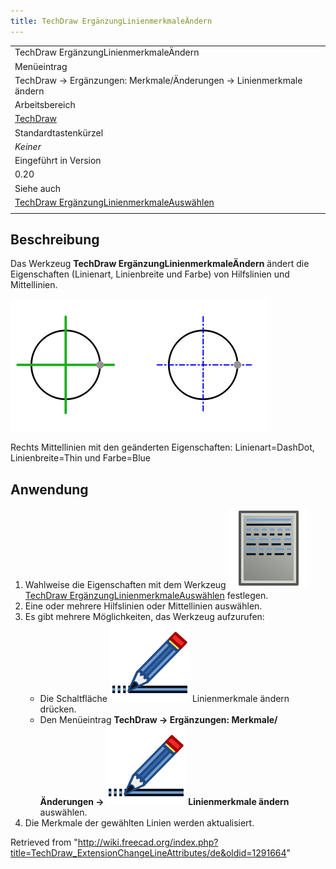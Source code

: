 ```yaml
---
title: TechDraw ErgänzungLinienmerkmaleÄndern
---
```


|                                                                                                                                     |
| ----------------------------------------------------------------------------------------------------------------------------------- |
| TechDraw ErgänzungLinienmerkmaleÄndern                                                                                              |
| Menüeintrag                                                                                                                         |
| TechDraw → Ergänzungen: Merkmale/Änderungen → Linienmerkmale ändern                                                                 |
| Arbeitsbereich                                                                                                                      |
| [TechDraw](/TechDraw_Workbench/de "TechDraw Workbench/de")                                                                          |
| Standardtastenkürzel                                                                                                                |
| _Keiner_                                                                                                                            |
| Eingeführt in Version                                                                                                               |
| 0.20                                                                                                                                |
| Siehe auch                                                                                                                          |
| [TechDraw ErgänzungLinienmerkmaleAuswählen](/TechDraw_ExtensionSelectLineAttributes/de "TechDraw ExtensionSelectLineAttributes/de") |
|                                                                                                                                     |

## Beschreibung

Das Werkzeug **TechDraw ErgänzungLinienmerkmaleÄndern** ändert die Eigenschaften (Linienart, Linienbreite und Farbe) von Hilfslinien und Mittellinien.

![](/src/assets/images/TechDraw_ExtensionChangeLineAttributesExample.png)

Rechts Mittellinien mit den geänderten Eigenschaften: Linienart=DashDot, Linienbreite=Thin und Farbe=Blue

## Anwendung

1. Wahlweise die Eigenschaften mit dem Werkzeug ![](/src/assets/images/TechDraw_ExtensionSelectLineAttributes.svg) [TechDraw ErgänzungLinienmerkmaleAuswählen](/TechDraw_ExtensionSelectLineAttributes/de "TechDraw ExtensionSelectLineAttributes/de") festlegen.
2. Eine oder mehrere Hilfslinien oder Mittellinien auswählen.
3. Es gibt mehrere Möglichkeiten, das Werkzeug aufzurufen:
   - Die Schaltfläche ![](/src/assets/images/TechDraw_ExtensionChangeLineAttributes.svg) Linienmerkmale ändern drücken.
   - Den Menüeintrag **TechDraw → Ergänzungen: Merkmale/Änderungen → ![](/src/assets/images/TechDraw_ExtensionChangeLineAttributes.svg) Linienmerkmale ändern** auswählen.
4. Die Merkmale der gewählten Linien werden aktualisiert.

Retrieved from "<http://wiki.freecad.org/index.php?title=TechDraw_ExtensionChangeLineAttributes/de&oldid=1291664>"
